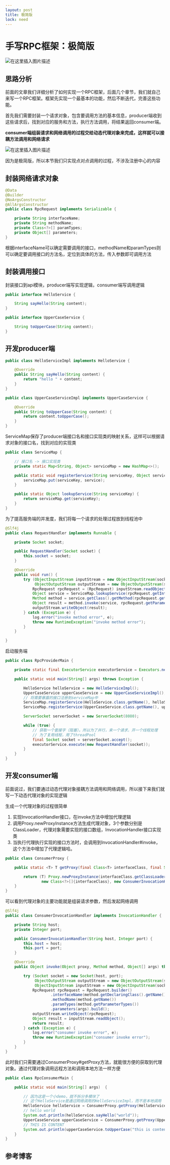 ```yaml
---
layout: post
title: 极简版
lock: need
---
```


# 手写RPC框架：极简版

![在这里插入图片描述](https://img-blog.csdnimg.cn/20210528171621325.jpg?)
## 思路分析
前面的文章我们详细分析了如何实现一个RPC框架，后面几个章节，我们就自己来写一个RPC框架。框架先实现一个最基本的功能，然后不断迭代，完善这些功能。

首先我们需要封装一个请求对象，包含要调用方法的基本信息，producer端收到这些请求后，找到对应的服务和方法，执行方法调用，将结果返回consumer端。

**consumer端组装请求和网络调用的过程交给动态代理对象来完成，这样就可以接耦方法调用和网络请求**

![在这里插入图片描述](https://img-blog.csdnimg.cn/20210528174451618.png?)

因为是极简版，所以本节我们只实现点对点调用的过程，不涉及注册中心的内容
## 封装网络请求对象

```java
@Data
@Builder
@NoArgsConstructor
@AllArgsConstructor
public class RpcRequest implements Serializable {

    private String interfaceName;
    private String methodName;
    private Class<?>[] paramTypes;
    private Object[] parameters;
}
```
根据interfaceName可以确定需要调用的接口，methodName和paramTypes则可以确定要调用接口的方法名，定位到具体的方法，传入参数即可调用方法

## 封装调用接口
封装接口到api模块，producer端写实现逻辑，consumer端写调用逻辑

```java
public interface HelloService {

    String sayHello(String content);
}
```

```java
public interface UpperCaseService {

    String toUpperCase(String content);
}
```

## 开发producer端

```java
public class HelloServiceImpl implements HelloService {

    @Override
    public String sayHello(String content) {
        return "hello " + content;
    }
}
```

```java
public class UpperCaseServiceImpl implements UpperCaseService {

    @Override
    public String toUpperCase(String content) {
        return content.toUpperCase();
    }
}
```
ServiceMap保存了producer端接口名和接口实现类的映射关系，这样可以根据请求对象的接口名，找到对应的实现类
```java
public class ServiceMap {

    // 接口名 -> 接口实现类
    private static Map<String, Object> serviceMap = new HashMap<>();

    public static void registerService(String serviceKey, Object service) {
        serviceMap.put(serviceKey, service);
    }

    public static Object lookupService(String serviceKey) {
        return serviceMap.get(serviceKey);
    }
}
```
为了提高服务端的并发度，我们将每一个请求的处理过程放到线程池中
```java
@Slf4j
public class RequestHandler implements Runnable {

    private Socket socket;

    public RequestHandler(Socket socket) {
        this.socket = socket;
    }

    @Override
    public void run() {
        try (ObjectInputStream inputStream = new ObjectInputStream(socket.getInputStream());
             ObjectOutputStream outputStream = new ObjectOutputStream(socket.getOutputStream())) {
            RpcRequest rpcRequest = (RpcRequest) inputStream.readObject();
            Object service = ServiceMap.lookupService(rpcRequest.getInterfaceName());
            Method method = service.getClass().getMethod(rpcRequest.getMethodName(), rpcRequest.getParamTypes());
            Object result = method.invoke(service, rpcRequest.getParameters());
            outputStream.writeObject(result);
        } catch (Exception e) {
            log.error("invoke method error", e);
            throw new RuntimeException("invoke method error");
        }
    }

}
```

启动服务端

```java
public class RpcProviderMain {

    private static final ExecutorService executorService = Executors.newCachedThreadPool();

    public static void main(String[] args) throws Exception {

        HelloService helloService = new HelloServiceImpl();
        UpperCaseService upperCaseService = new UpperCaseServiceImpl();
        // 将需要暴露的接口注册到serviceMap中
        ServiceMap.registerService(HelloService.class.getName(), helloService);
        ServiceMap.registerService(UpperCaseService.class.getName(), upperCaseService);

        ServerSocket serverSocket = new ServerSocket(8080);

        while (true) {
            // 获取一个套接字（阻塞）。所以为了并行，来一个请求，开一个线程处理
            // 为了复用线程，用了threadPool
            final Socket socket = serverSocket.accept();
            executorService.execute(new RequestHandler(socket));
        }
    }
}
```

## 开发consumer端
前面说过，我们要通过动态代理对象接耦方法调用和网络调用，所以接下来我们就写一下动态代理对象的实现逻辑

生成一个代理对象的过程很简单
1. 实现InvocationHandler接口，在invoke方法中增加代理逻辑
2. 调用Proxy.newProxyInstance方法生成代理对象，3个参数分别是ClassLoader，代理对象需要实现的接口数组，InvocationHandler接口实现类
3. 当执行代理执行实现的接口方法时，会调用到InvocationHandler#invoke，这个方法中增加了代理逻辑哈。
```java
public class ConsumerProxy {

    public static <T> T getProxy(final Class<T> interfaceClass, final String host, final int port) {

        return (T) Proxy.newProxyInstance(interfaceClass.getClassLoader(),
                new Class<?>[]{interfaceClass}, new ConsumerInvocationHandler(host, port));
    }
}
```
可以看到代理对象的主要功能就是组装请求参数，然后发起网络调用
```java
@Slf4j
public class ConsumerInvocationHandler implements InvocationHandler {

    private String host;
    private Integer port;

    public ConsumerInvocationHandler(String host, Integer port) {
        this.host = host;
        this.port = port;
    }

    @Override
    public Object invoke(Object proxy, Method method, Object[] args) throws Throwable {

        try (Socket socket = new Socket(host, port);
             ObjectOutputStream outputStream = new ObjectOutputStream(socket.getOutputStream());
             ObjectInputStream inputStream = new ObjectInputStream(socket.getInputStream())) {
            RpcRequest rpcRequest = RpcRequest.builder()
                    .interfaceName(method.getDeclaringClass().getName())
                    .methodName(method.getName())
                    .paramTypes(method.getParameterTypes())
                    .parameters(args).build();
            outputStream.writeObject(rpcRequest);
            Object result = inputStream.readObject();
            return result;
        } catch (Exception e) {
            log.error("consumer invoke error", e);
            throw new RuntimeException("consumer invoke error");
        }
    }
}
```
此时我们只需要通过ConsumerProxy#getProxy方法，就能很方便的获取到代理对象。通过代理对象调用远程方法和调用本地方法一样方便
```java
public class RpcConsumerMain {

    public static void main(String[] args)  {

        // 因为这是一个小demo，就不拆分多模块了
        // 这个HelloService是通过网络调用的HelloServiceImpl，而不是本地调用
        HelloService helloService = ConsumerProxy.getProxy(HelloService.class, "127.0.0.1", 8080);
        // hello world
        System.out.println(helloService.sayHello("world"));
        UpperCaseService upperCaseService = ConsumerProxy.getProxy(UpperCaseService.class, "127.0.0.1", 8080);
        // THIS IS CONTENT
        System.out.println(upperCaseService.toUpperCase("this is content"));
    }
}
```

## 参考博客